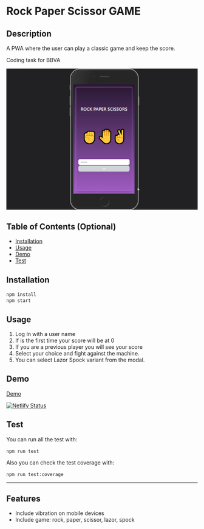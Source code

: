 # Rock Paper Scissor GAME

## Description

A PWA where the user can play a classic game and keep the score.

Coding task for BBVA

![Demo](rock-paper-scissor.gif)

## Table of Contents (Optional)

- [Installation](#installation)
- [Usage](#usage)
- [Demo](#demo)
- [Test](#test)

## Installation

```
npm install
npm start
```

## Usage

1. Log In with a user name
2. If is the first time your score will be at 0
3. If you are a previous player you will see your score
4. Select your choice and fight against the machine.
5. You can select Lazor Spock variant from the modal.

## Demo

[Demo](https://rockpaperscissor-test.netlify.app/)

[![Netlify Status](https://api.netlify.com/api/v1/badges/97196214-0ae2-4d8e-b2a8-ea850265c385/deploy-status)](https://app.netlify.com/sites/rockpaperscissor-test/deploys)

## Test

You can run all the test with:

```
npm run test
```

Also you can check the test coverage with:

```
npm run test:coverage
```

---

## Features

- Include vibration on mobile devices
- Include game: rock, paper, scissor, lazor, spock
